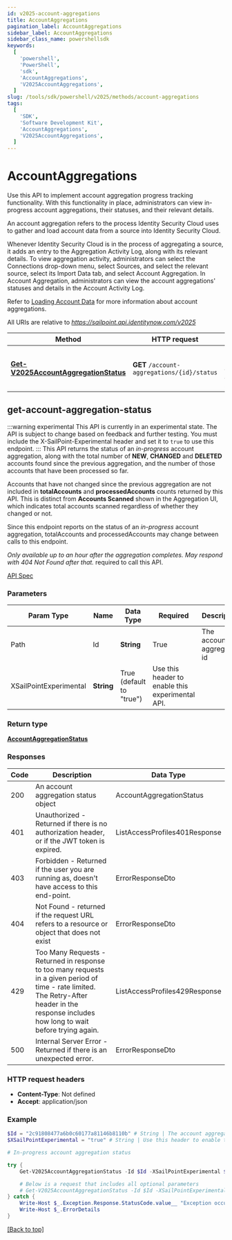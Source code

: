```yaml
---
id: v2025-account-aggregations
title: AccountAggregations
pagination_label: AccountAggregations
sidebar_label: AccountAggregations
sidebar_class_name: powershellsdk
keywords:
  [
    'powershell',
    'PowerShell',
    'sdk',
    'AccountAggregations',
    'V2025AccountAggregations',
  ]
slug: /tools/sdk/powershell/v2025/methods/account-aggregations
tags:
  [
    'SDK',
    'Software Development Kit',
    'AccountAggregations',
    'V2025AccountAggregations',
  ]
---
```


# AccountAggregations

Use this API to implement account aggregation progress tracking functionality. With this functionality in place, administrators can view in-progress account aggregations, their statuses, and their relevant details.

An account aggregation refers to the process Identity Security Cloud uses to gather and load account data from a source into Identity Security Cloud.

Whenever Identity Security Cloud is in the process of aggregating a source, it adds an entry to the Aggregation Activity Log, along with its relevant details. To view aggregation activity, administrators can select the Connections drop-down menu, select Sources, and select the relevant source, select its Import Data tab, and select Account Aggregation. In Account Aggregation, administrators can view the account aggregations&#39; statuses and details in the Account Activity Log.

Refer to [Loading Account Data](https://documentation.sailpoint.com/saas/help/accounts/loading_data.html) for more information about account aggregations.

All URIs are relative to *https://sailpoint.api.identitynow.com/v2025*

| Method | HTTP request | Description |
| --- | --- | --- |
| [**Get-V2025AccountAggregationStatus**](#get-account-aggregation-status) | **GET** `/account-aggregations/{id}/status` | In-progress account aggregation status |

## get-account-aggregation-status

:::warning experimental This API is currently in an experimental state. The API is subject to change based on feedback and further testing. You must include the X-SailPoint-Experimental header and set it to `true` to use this endpoint. ::: This API returns the status of an _in-progress_ account aggregation, along with the total number of **NEW**, **CHANGED** and **DELETED** accounts found since the previous aggregation, and the number of those accounts that have been processed so far.

Accounts that have not changed since the previous aggregation are not included in **totalAccounts** and **processedAccounts** counts returned by this API. This is distinct from **Accounts Scanned** shown in the Aggregation UI, which indicates total accounts scanned regardless of whether they changed or not.

Since this endpoint reports on the status of an _in-progress_ account aggregation, totalAccounts and processedAccounts may change between calls to this endpoint.

*Only available up to an hour after the aggregation completes. May respond with *404 Not Found* after that.* required to call this API.

[API Spec](https://developer.sailpoint.com/docs/api/v2025/get-account-aggregation-status)

### Parameters

| Param Type | Name | Data Type | Required | Description |
| --- | --- | --- | --- | --- |
| Path | Id | **String** | True | The account aggregation id |
| XSailPointExperimental | **String** | True (default to "true") | Use this header to enable this experimental API. |

### Return type

[**AccountAggregationStatus**](../models/account-aggregation-status)

### Responses

| Code | Description | Data Type |
| --- | --- | --- |
| 200 | An account aggregation status object | AccountAggregationStatus |
| 401 | Unauthorized - Returned if there is no authorization header, or if the JWT token is expired. | ListAccessProfiles401Response |
| 403 | Forbidden - Returned if the user you are running as, doesn&#39;t have access to this end-point. | ErrorResponseDto |
| 404 | Not Found - returned if the request URL refers to a resource or object that does not exist | ErrorResponseDto |
| 429 | Too Many Requests - Returned in response to too many requests in a given period of time - rate limited. The Retry-After header in the response includes how long to wait before trying again. | ListAccessProfiles429Response |
| 500 | Internal Server Error - Returned if there is an unexpected error. | ErrorResponseDto |

### HTTP request headers

- **Content-Type**: Not defined
- **Accept**: application/json

### Example

```powershell
$Id = "2c91808477a6b0c60177a81146b8110b" # String | The account aggregation id
$XSailPointExperimental = "true" # String | Use this header to enable this experimental API. (default to "true")

# In-progress account aggregation status

try {
    Get-V2025AccountAggregationStatus -Id $Id -XSailPointExperimental $XSailPointExperimental

    # Below is a request that includes all optional parameters
    # Get-V2025AccountAggregationStatus -Id $Id -XSailPointExperimental $XSailPointExperimental
} catch {
    Write-Host $_.Exception.Response.StatusCode.value__ "Exception occurred when calling Get-V2025AccountAggregationStatus"
    Write-Host $_.ErrorDetails
}
```

[[Back to top]](#)

